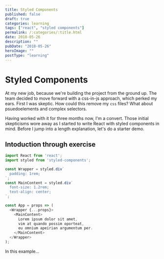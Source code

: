 ```yaml
---
title: Styled Components
published: false
draft: true
categories: learning
tags: ["react", "styled components"]
permalink: /:categories/:title.html
date: 2018-05-26
description: ""
pubDate: "2018-05-26"
heroImage: ""
postType: "learning"
---
```


# Styled Components

At my new job, because we're building the project from the ground up. The team decided to move forward with a css-in-js approach, which perked my ears. First I was skeptic. How could this remove my `css` files? What about psuedoelements and complex selectors.

Having worked with it for three months now, I'm a convert. Those initial skepticisms wore away as I started to write React with styled components in mind. Before I jump into a length explanation, let's do a starter demo.

## Intoduction through exercise

```js
import React from 'react';
import styled from 'styled-components';

const Wrapper = styled.div`
  padding: 1rem;
`;
const MainContent = styled.div`
  font-size: 1.2rem;
  text-align: center;
`;

const App = props => (
  <Wrapper {...props}>
    <MainContent>
      Lorem ipsum dolor sit amet, 
      vim at quando possim oporteat, 
      eu omnium apeirian argumentum per.
    </MainContent>
  </Wrapper>
);
```

In this example...